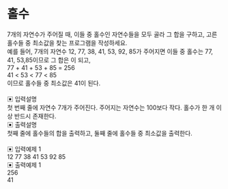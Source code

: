 # 홀수


7개의 자연수가 주어질 때, 이들 중 홀수인 자연수들을 모두 골라 그 합을 구하고, 고른 홀수들 중 최소값을 찾는 프로그램을 작성하세요.<br>
예를 들어, 7개의 자연수 12, 77, 38, 41, 53, 92, 85가 주어지면 이들 중 홀수는 77, 41, 53,85이므로 그 합은
이 되고,<br>
77 + 41 + 53 + 85 = 256<br>
41 < 53 < 77 < 85 <br>이므로 홀수들 중 최소값은 41이 된다.<br>
<br>
▣ 입력설명<br>
첫 번째 줄에 자연수 7개가 주어진다. 주어지는 자연수는 100보다 작다. 홀수가 한 개 이상 반드시 존재한다.<br>
▣ 출력설명<br>
첫째 줄에 홀수들의 합을 출력하고, 둘째 줄에 홀수들 중 최소값을 출력한다.<br>
<br>
▣ 입력예제 1<br>
12 77 38 41 53 92 85<br>
▣ 출력예제 1<br> 256<br>
41
